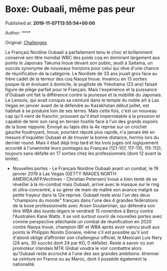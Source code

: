 
# Boxe: Oubaali, même pas peur

Published at: **2019-11-07T13:55:54+00:00**

Author: ****

Original: [Challenges](https://www.challenges.fr/sport/boxe-oubaali-meme-pas-peur_683670)

Le Français Nordine Oubaali a parfaitement tenu le choc et brillamment conservé son titre mondial WBC des poids coq en dominant largement aux points le Japonais Takuma Inoue devant son public, jeudi à Saitama, un succès synonyme de nouveaux horizons pour celui qui rêve d'une chance de réunification de la catégorie.
Le Nordiste de 33 ans jouait gros face au frère cadet de la terreur des coq Naoya Inoue. Invaincu en 13 sorties jusque-là et évoluant à domicile, le pugiliste de Yokohama (23 ans) faisait figure de piège parfait pour le Français. Mais l'expérience et la puissance d'Oubaali ont fait la différence contre la jeunesse et la mobilité du Japonais.
Le Lensois, qui avait conquis sa ceinture dans le temple du noble art à Las Vegas en janvier avant de la défendre au Kazakhstan début juillet, est habitué à se produire loin de ses terres. Mais cette fois, c'est un nouveau cap qu'il vient de franchir, prouvant qu'il était imperméable à la pression et capable de tenir son rang en terrain hostile face à l'un des grands espoirs de la boxe nippone.
Envoyé au tapis dès la 4e reprise sur un crochet gauche foudroyant, Inoue, pourtant réputé plus rapide, n'a jamais été en mesure d'inquiéter Oubaali et de trouver la bonne distance, hormis lors du dernier round. Mais il était déjà trop tard et les trois juges ont logiquement accordé à l'unanimité leurs pointages au Français (121-107, 117-110, 115-112), toujours sans défaite en 17 sorties chez les professionnels (dont 12 avant la limite).
- Nouvelles portes -
Le Français Nordine Oubaali avant un combat, le 19 janvier 2019 à Las Vegas (GETTY IMAGES NORTH AMERICA/AFP/Archives - Christian Petersen)
Inoue a bien tenté de se réveiller à la mi-combat mais Oubaali, arrivé avec le masque sur le ring et ultra-concentré, a su gérer de main de maître son avance malgré sa petite frayeur dans la 12e reprise.
Oubaali reste ainsi l'un des deux "champions du monde" français dans l'une des 4 grandes fédérations de la boxe professionnelle avec Arsen Goulamirian, qui défendra son titre WBA des lourds-légers le vendredi 15 novembre à Bercy contre l'Australien Kane Watts.
Il se voit surtout ouvrir de nouvelles portes avec comme perspective alléchante un combat de réunification en 2020 contre Naoya Inoue, champion IBF et WBA après avoir vaincu jeudi aux points le Philippin Nonito Donaire, même s'il est possible qu'il soit d'abord obligé d’affronter son challengeur officiel, le Mexicain Luis Nery (24 ans, 30 succès dont 24 par KO, 0 défaite).
Reste à savoir où son promoteur irlandais MTK Global voudra le voir combattre alors qu'Oubaali reste accroché à l'une des ses grandes ambitions: étrenner sa ceinture en France ou au Maroc, dont il possède également la nationalité.
